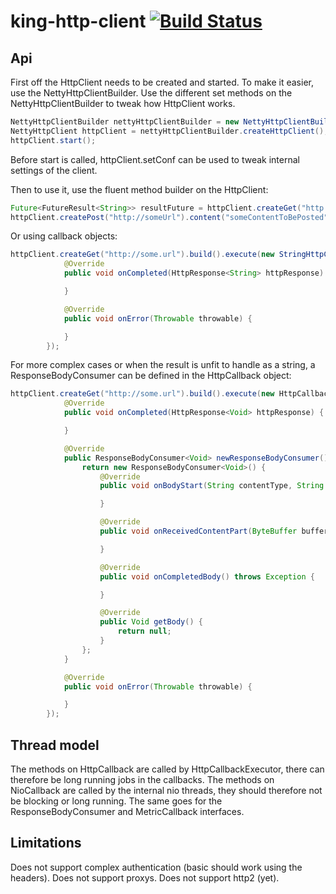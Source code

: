 # king-http-client [![Build Status](https://travis-ci.org/v1v/king-http-client.svg?branch=master)](https://travis-ci.org/v1v/king-http-client)


## Api

First off the HttpClient needs to be created and started.
To make it easier, use the NettyHttpClientBuilder.
Use the different set methods on the NettyHttpClientBuilder to tweak how HttpClient works.

```java
NettyHttpClientBuilder nettyHttpClientBuilder = new NettyHttpClientBuilder();
NettyHttpClient httpClient = nettyHttpClientBuilder.createHttpClient();
httpClient.start();
```

Before start is called, httpClient.setConf can be used to tweak internal settings of the client.

Then to use it, use the fluent method builder on the HttpClient:

```java
Future<FutureResult<String>> resultFuture = httpClient.createGet("http://some.url").build().execute();
httpClient.createPost("http://someUrl").content("someContentToBePosted".getBytes()).withQueryParameter("param1", "value1").withHeader("header1", "headerValue1").build().execute();
```

Or using callback objects:

```java
httpClient.createGet("http://some.url").build().execute(new StringHttpCallback() {
            @Override
            public void onCompleted(HttpResponse<String> httpResponse) {

            }

            @Override
            public void onError(Throwable throwable) {

            }
        });

```


For more complex cases or when the result is unfit to handle as a string, a ResponseBodyConsumer can be defined in the HttpCallback object:

```java
httpClient.createGet("http://some.url").build().execute(new HttpCallback<Void>() {
            @Override
            public void onCompleted(HttpResponse<Void> httpResponse) {

            }

            @Override
            public ResponseBodyConsumer<Void> newResponseBodyConsumer() {
                return new ResponseBodyConsumer<Void>() {
                    @Override
                    public void onBodyStart(String contentType, String charset, long contentLength) throws Exception {

                    }

                    @Override
                    public void onReceivedContentPart(ByteBuffer buffer) throws Exception {

                    }

                    @Override
                    public void onCompletedBody() throws Exception {

                    }

                    @Override
                    public Void getBody() {
                        return null;
                    }
                };
            }

            @Override
            public void onError(Throwable throwable) {

            }
        });


```


## Thread model

The methods on HttpCallback are called by HttpCallbackExecutor, there can therefore be long running jobs in the callbacks.
The methods on NioCallback are called by the internal nio threads, they should therefore not be blocking or long running. The same goes for the ResponseBodyConsumer and MetricCallback interfaces.


## Limitations
Does not support complex authentication (basic should work using the headers). Does not support proxys. Does not support http2 (yet).
